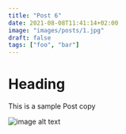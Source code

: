 ```yaml
---
title: "Post 6"
date: 2021-08-08T11:41:14+02:00
image: "images/posts/1.jpg"
draft: false
tags: ["foo", "bar"]
---
```


# Heading
This is a sample Post copy 

![image alt text](/images/posts/1.jpg)